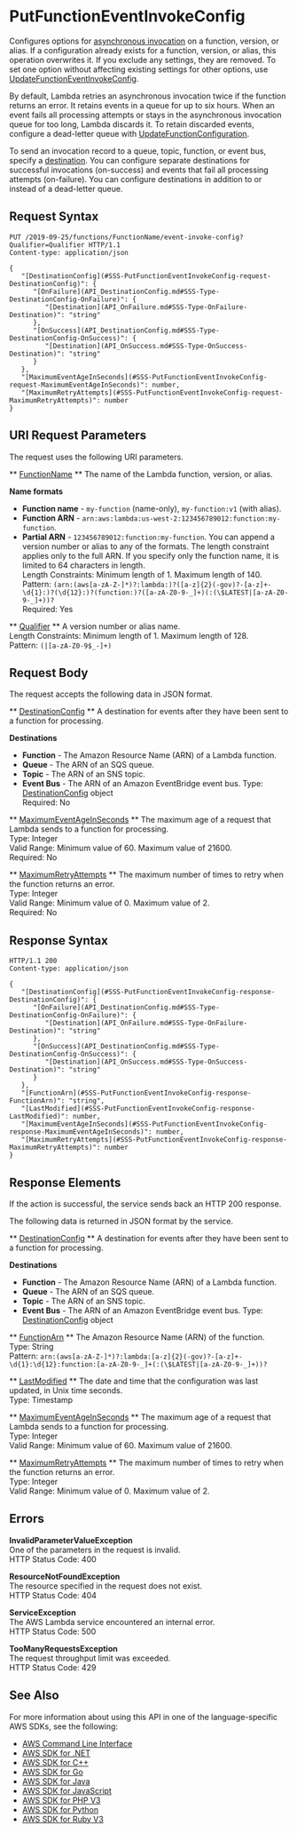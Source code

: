 # PutFunctionEventInvokeConfig<a name="API_PutFunctionEventInvokeConfig"></a>

Configures options for [asynchronous invocation](https://docs.aws.amazon.com/lambda/latest/dg/invocation-async.html) on a function, version, or alias\. If a configuration already exists for a function, version, or alias, this operation overwrites it\. If you exclude any settings, they are removed\. To set one option without affecting existing settings for other options, use [UpdateFunctionEventInvokeConfig](API_UpdateFunctionEventInvokeConfig.md)\.

By default, Lambda retries an asynchronous invocation twice if the function returns an error\. It retains events in a queue for up to six hours\. When an event fails all processing attempts or stays in the asynchronous invocation queue for too long, Lambda discards it\. To retain discarded events, configure a dead\-letter queue with [UpdateFunctionConfiguration](API_UpdateFunctionConfiguration.md)\.

To send an invocation record to a queue, topic, function, or event bus, specify a [destination](https://docs.aws.amazon.com/lambda/latest/dg/invocation-async.html#invocation-async-destinations)\. You can configure separate destinations for successful invocations \(on\-success\) and events that fail all processing attempts \(on\-failure\)\. You can configure destinations in addition to or instead of a dead\-letter queue\.

## Request Syntax<a name="API_PutFunctionEventInvokeConfig_RequestSyntax"></a>

```
PUT /2019-09-25/functions/FunctionName/event-invoke-config?Qualifier=Qualifier HTTP/1.1
Content-type: application/json

{
   "[DestinationConfig](#SSS-PutFunctionEventInvokeConfig-request-DestinationConfig)": { 
      "[OnFailure](API_DestinationConfig.md#SSS-Type-DestinationConfig-OnFailure)": { 
         "[Destination](API_OnFailure.md#SSS-Type-OnFailure-Destination)": "string"
      },
      "[OnSuccess](API_DestinationConfig.md#SSS-Type-DestinationConfig-OnSuccess)": { 
         "[Destination](API_OnSuccess.md#SSS-Type-OnSuccess-Destination)": "string"
      }
   },
   "[MaximumEventAgeInSeconds](#SSS-PutFunctionEventInvokeConfig-request-MaximumEventAgeInSeconds)": number,
   "[MaximumRetryAttempts](#SSS-PutFunctionEventInvokeConfig-request-MaximumRetryAttempts)": number
}
```

## URI Request Parameters<a name="API_PutFunctionEventInvokeConfig_RequestParameters"></a>

The request uses the following URI parameters\.

 ** [FunctionName](#API_PutFunctionEventInvokeConfig_RequestSyntax) **   <a name="SSS-PutFunctionEventInvokeConfig-request-FunctionName"></a>
The name of the Lambda function, version, or alias\.  

**Name formats**
+  **Function name** \- `my-function` \(name\-only\), `my-function:v1` \(with alias\)\.
+  **Function ARN** \- `arn:aws:lambda:us-west-2:123456789012:function:my-function`\.
+  **Partial ARN** \- `123456789012:function:my-function`\.
You can append a version number or alias to any of the formats\. The length constraint applies only to the full ARN\. If you specify only the function name, it is limited to 64 characters in length\.  
Length Constraints: Minimum length of 1\. Maximum length of 140\.  
Pattern: `(arn:(aws[a-zA-Z-]*)?:lambda:)?([a-z]{2}(-gov)?-[a-z]+-\d{1}:)?(\d{12}:)?(function:)?([a-zA-Z0-9-_]+)(:(\$LATEST|[a-zA-Z0-9-_]+))?`   
Required: Yes

 ** [Qualifier](#API_PutFunctionEventInvokeConfig_RequestSyntax) **   <a name="SSS-PutFunctionEventInvokeConfig-request-Qualifier"></a>
A version number or alias name\.  
Length Constraints: Minimum length of 1\. Maximum length of 128\.  
Pattern: `(|[a-zA-Z0-9$_-]+)` 

## Request Body<a name="API_PutFunctionEventInvokeConfig_RequestBody"></a>

The request accepts the following data in JSON format\.

 ** [DestinationConfig](#API_PutFunctionEventInvokeConfig_RequestSyntax) **   <a name="SSS-PutFunctionEventInvokeConfig-request-DestinationConfig"></a>
A destination for events after they have been sent to a function for processing\.  

**Destinations**
+  **Function** \- The Amazon Resource Name \(ARN\) of a Lambda function\.
+  **Queue** \- The ARN of an SQS queue\.
+  **Topic** \- The ARN of an SNS topic\.
+  **Event Bus** \- The ARN of an Amazon EventBridge event bus\.
Type: [DestinationConfig](API_DestinationConfig.md) object  
Required: No

 ** [MaximumEventAgeInSeconds](#API_PutFunctionEventInvokeConfig_RequestSyntax) **   <a name="SSS-PutFunctionEventInvokeConfig-request-MaximumEventAgeInSeconds"></a>
The maximum age of a request that Lambda sends to a function for processing\.  
Type: Integer  
Valid Range: Minimum value of 60\. Maximum value of 21600\.  
Required: No

 ** [MaximumRetryAttempts](#API_PutFunctionEventInvokeConfig_RequestSyntax) **   <a name="SSS-PutFunctionEventInvokeConfig-request-MaximumRetryAttempts"></a>
The maximum number of times to retry when the function returns an error\.  
Type: Integer  
Valid Range: Minimum value of 0\. Maximum value of 2\.  
Required: No

## Response Syntax<a name="API_PutFunctionEventInvokeConfig_ResponseSyntax"></a>

```
HTTP/1.1 200
Content-type: application/json

{
   "[DestinationConfig](#SSS-PutFunctionEventInvokeConfig-response-DestinationConfig)": { 
      "[OnFailure](API_DestinationConfig.md#SSS-Type-DestinationConfig-OnFailure)": { 
         "[Destination](API_OnFailure.md#SSS-Type-OnFailure-Destination)": "string"
      },
      "[OnSuccess](API_DestinationConfig.md#SSS-Type-DestinationConfig-OnSuccess)": { 
         "[Destination](API_OnSuccess.md#SSS-Type-OnSuccess-Destination)": "string"
      }
   },
   "[FunctionArn](#SSS-PutFunctionEventInvokeConfig-response-FunctionArn)": "string",
   "[LastModified](#SSS-PutFunctionEventInvokeConfig-response-LastModified)": number,
   "[MaximumEventAgeInSeconds](#SSS-PutFunctionEventInvokeConfig-response-MaximumEventAgeInSeconds)": number,
   "[MaximumRetryAttempts](#SSS-PutFunctionEventInvokeConfig-response-MaximumRetryAttempts)": number
}
```

## Response Elements<a name="API_PutFunctionEventInvokeConfig_ResponseElements"></a>

If the action is successful, the service sends back an HTTP 200 response\.

The following data is returned in JSON format by the service\.

 ** [DestinationConfig](#API_PutFunctionEventInvokeConfig_ResponseSyntax) **   <a name="SSS-PutFunctionEventInvokeConfig-response-DestinationConfig"></a>
A destination for events after they have been sent to a function for processing\.  

**Destinations**
+  **Function** \- The Amazon Resource Name \(ARN\) of a Lambda function\.
+  **Queue** \- The ARN of an SQS queue\.
+  **Topic** \- The ARN of an SNS topic\.
+  **Event Bus** \- The ARN of an Amazon EventBridge event bus\.
Type: [DestinationConfig](API_DestinationConfig.md) object

 ** [FunctionArn](#API_PutFunctionEventInvokeConfig_ResponseSyntax) **   <a name="SSS-PutFunctionEventInvokeConfig-response-FunctionArn"></a>
The Amazon Resource Name \(ARN\) of the function\.  
Type: String  
Pattern: `arn:(aws[a-zA-Z-]*)?:lambda:[a-z]{2}(-gov)?-[a-z]+-\d{1}:\d{12}:function:[a-zA-Z0-9-_]+(:(\$LATEST|[a-zA-Z0-9-_]+))?` 

 ** [LastModified](#API_PutFunctionEventInvokeConfig_ResponseSyntax) **   <a name="SSS-PutFunctionEventInvokeConfig-response-LastModified"></a>
The date and time that the configuration was last updated, in Unix time seconds\.  
Type: Timestamp

 ** [MaximumEventAgeInSeconds](#API_PutFunctionEventInvokeConfig_ResponseSyntax) **   <a name="SSS-PutFunctionEventInvokeConfig-response-MaximumEventAgeInSeconds"></a>
The maximum age of a request that Lambda sends to a function for processing\.  
Type: Integer  
Valid Range: Minimum value of 60\. Maximum value of 21600\.

 ** [MaximumRetryAttempts](#API_PutFunctionEventInvokeConfig_ResponseSyntax) **   <a name="SSS-PutFunctionEventInvokeConfig-response-MaximumRetryAttempts"></a>
The maximum number of times to retry when the function returns an error\.  
Type: Integer  
Valid Range: Minimum value of 0\. Maximum value of 2\.

## Errors<a name="API_PutFunctionEventInvokeConfig_Errors"></a>

 **InvalidParameterValueException**   
One of the parameters in the request is invalid\.  
HTTP Status Code: 400

 **ResourceNotFoundException**   
The resource specified in the request does not exist\.  
HTTP Status Code: 404

 **ServiceException**   
The AWS Lambda service encountered an internal error\.  
HTTP Status Code: 500

 **TooManyRequestsException**   
The request throughput limit was exceeded\.  
HTTP Status Code: 429

## See Also<a name="API_PutFunctionEventInvokeConfig_SeeAlso"></a>

For more information about using this API in one of the language\-specific AWS SDKs, see the following:
+  [AWS Command Line Interface](https://docs.aws.amazon.com/goto/aws-cli/lambda-2015-03-31/PutFunctionEventInvokeConfig) 
+  [AWS SDK for \.NET](https://docs.aws.amazon.com/goto/DotNetSDKV3/lambda-2015-03-31/PutFunctionEventInvokeConfig) 
+  [AWS SDK for C\+\+](https://docs.aws.amazon.com/goto/SdkForCpp/lambda-2015-03-31/PutFunctionEventInvokeConfig) 
+  [AWS SDK for Go](https://docs.aws.amazon.com/goto/SdkForGoV1/lambda-2015-03-31/PutFunctionEventInvokeConfig) 
+  [AWS SDK for Java](https://docs.aws.amazon.com/goto/SdkForJava/lambda-2015-03-31/PutFunctionEventInvokeConfig) 
+  [AWS SDK for JavaScript](https://docs.aws.amazon.com/goto/AWSJavaScriptSDK/lambda-2015-03-31/PutFunctionEventInvokeConfig) 
+  [AWS SDK for PHP V3](https://docs.aws.amazon.com/goto/SdkForPHPV3/lambda-2015-03-31/PutFunctionEventInvokeConfig) 
+  [AWS SDK for Python](https://docs.aws.amazon.com/goto/boto3/lambda-2015-03-31/PutFunctionEventInvokeConfig) 
+  [AWS SDK for Ruby V3](https://docs.aws.amazon.com/goto/SdkForRubyV3/lambda-2015-03-31/PutFunctionEventInvokeConfig) 